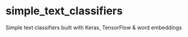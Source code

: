 # simple_text_classifiers
Simple text classifiers built with Keras, TensorFlow &amp; word embeddings

